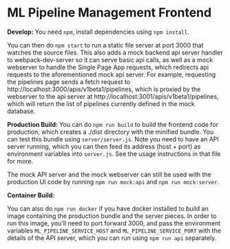 # ML Pipeline Management Frontend

**Develop:** You need `npm`, install dependencies using `npm install`.

You can then do `npm start` to run a static file server at port 3000 that
watches the source files. This also adds a mock backend api server handler to
webpack-dev-server so it can serve basic api calls, as well as a mock
webserver to handle the Single Page App requests, which redirects api
requests to the aforementioned mock api server. For example, requesting the
pipelines page sends a fetch request to
http://localhost:3000/apis/v1beta1/pipelines, which is proxied by the
webserver to the api server at http://localhost:3001/apis/v1beta1/pipelines,
which will return the list of pipelines currently defined in the mock
database.

**Production Build:**
You can do `npm run build` to build the frontend code for production, which
creates a ./dist directory with the minified bundle. You can test this bundle
using `server/server.js`. Note you need to have an API server running, which
you can then feed its address (host + port) as environment variables into
`server.js`. See the usage instructions in that file for more.

The mock API server and the mock webserver can still be used with the
production UI code by running `npm run mock:api` and `npm run mock:server`.

**Container Build:**

You can also do `npm run docker` if you have docker installed to build an
image containing the production bundle and the server pieces. In order to run
this image, you'll need to port forward 3000, and pass the environment
variables `ML_PIPELINE_SERVICE_HOST` and
`ML_PIPELINE_SERVICE_PORT` with the details of the API server, which
you can run using `npm run api` separately.
